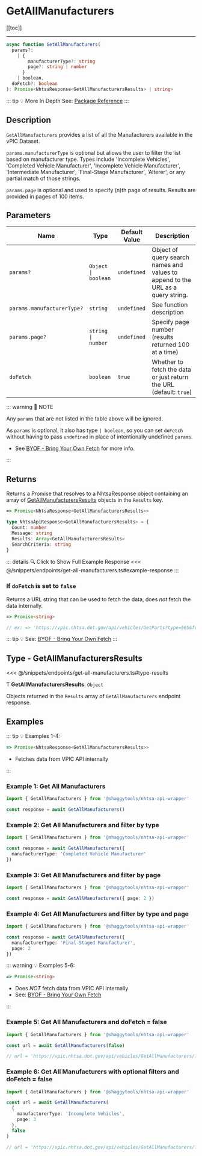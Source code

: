 # GetAllManufacturers

[[toc]]

---

```typescript
async function GetAllManufacturers(
  params?:
    | {
        manufacturerType?: string
        page?: string | number
      }
    | boolean,
  doFetch?: boolean
): Promise<NhtsaResponse<GetAllManufacturersResults> | string>
```

::: tip :bulb: More In Depth
See: [Package Reference](../typedoc/modules/api_endpoints_GetAllManufacturers.md)
:::

## Description

`GetAllManufacturers` provides a list of all the Manufacturers available in the vPIC Dataset.

`params.manufacturerType` is optional but allows the user to filter the list based on
manufacturer type. Types include 'Incomplete Vehicles', 'Completed Vehicle Manufacturer',
'Incomplete Vehicle Manufacturer', 'Intermediate Manufacturer', 'Final-Stage Manufacturer',
'Alterer', or any partial match of those strings.

`params.page` is optional and used to specify (n)th page of results. Results are provided in
pages of 100 items.

## Parameters

| Name                       | Type                 | Default Value | Description                                                                     |
| -------------------------- | -------------------- | ------------- | ------------------------------------------------------------------------------- |
| `params?`                  | `Object \| boolean ` | `undefined`   | Object of query search names and values to append to the URL as a query string. |
| `params.manufacturerType?` | `string`             | `undefined`   | See function description                                                        |
| `params.page?`             | `string \| number`   | `undefined`   | Specify page number (results returned 100 at a time)                            |
| `doFetch`                  | `boolean`            | `true`        | Whether to fetch the data or just return the URL (default: `true`)              |

::: warning 📝 NOTE

Any `params` that are not listed in the table above will be ignored.

As `params` is optional, it also has type `| boolean`, so you can set `doFetch` without
having to pass `undefined` in place of intentionally undefined `params`.

- See [BYOF - Bring Your Own Fetch](../guide/bring-your-own-fetch.md#option-1-set-dofetch-to-false)
  for more info.

:::

## Returns

Returns a Promise that resolves to a NhtsaResponse object containing an array of
[GetAllManufacturersResults](#type-getallmanufacturerresults) objects in the `Results` key.

```typescript
=> Promise<NhtsaResponse<GetAllManufacturersResults>>
```

```typescript
type NhtsaApiResponse<GetAllManufacturersResults> = {
  Count: number
  Message: string
  Results: Array<GetAllManufacturersResults>
  SearchCriteria: string
}
```

::: details :mag: Click to Show Full Example Response
<<< @/snippets/endpoints/get-all-manufacturers.ts#example-response
:::

### If `doFetch` is set to `false`

Returns a URL string that can be used to fetch the data, does _not_ fetch the data internally.

```typescript
=> Promise<string>

// ex: => 'https://vpic.nhtsa.dot.gov/api/vehicles/GetParts?type=565&fromDate=1/1/2015&toDate=5/5/2015&manufacturer=hon&format=json'
```

::: tip :bulb: See: [BYOF - Bring Your Own Fetch](../guide/bring-your-own-fetch.md#option-1-set-dofetch-to-false)
:::

## Type - GetAllManufacturersResults

<<< @/snippets/endpoints/get-all-manufacturers.ts#type-results

Ƭ **GetAllManufacturersResults**: `Object`

Objects returned in the `Results` array of `GetAllManufacturers` endpoint response.

## Examples

::: tip :bulb: Examples 1-4:

```typescript
=> Promise<NhtsaResponse<GetAllManufacturersResults>>
```

- Fetches data from VPIC API internally

:::

### Example 1: Get All Manufacturers

```ts
import { GetAllManufacturers } from '@shaggytools/nhtsa-api-wrapper'

const response = await GetAllManufacturers()
```

### Example 2: Get All Manufacturers and filter by type

```ts
import { GetAllManufacturers } from '@shaggytools/nhtsa-api-wrapper'

const response = await GetAllManufacturers({
  manufacturerType: 'Completed Vehicle Manufacturer'
})
```

### Example 3: Get All Manufacturers and filter by page

```ts
import { GetAllManufacturers } from '@shaggytools/nhtsa-api-wrapper'

const response = await GetAllManufacturers({ page: 2 })
```

### Example 4: Get All Manufacturers and filter by type and page

```ts
import { GetAllManufacturers } from '@shaggytools/nhtsa-api-wrapper'

const response = await GetAllManufacturers({
  manufacturerType: 'Final-Staged Manufacturer',
  page: 2
})
```

::: warning :bulb: Examples 5-6:

```typescript
=> Promise<string>
```

- Does _NOT_ fetch data from VPIC API internally
- See: [BYOF - Bring Your Own Fetch](../guide/bring-your-own-fetch.md#option-1-set-dofetch-to-false)

:::

### Example 5: Get All Manufacturers and doFetch = false

```ts
import { GetAllManufacturers } from '@shaggytools/nhtsa-api-wrapper'

const url = await GetAllManufacturers(false)

// url = 'https://vpic.nhtsa.dot.gov/api/vehicles/GetAllManufacturers/?format=json'
```

### Example 6: Get All Manufacturers with optional filters and doFetch = false

```ts
import { GetAllManufacturers } from '@shaggytools/nhtsa-api-wrapper'

const url = await GetAllManufacturers(
  {
    manufacturerType: 'Incomplete Vehicles',
    page: 3
  },
  false
)

// url = 'https://vpic.nhtsa.dot.gov/api/vehicles/GetAllManufacturers/?manufacturerType=Incomplete%20Vehicles&page=3&format=json'
```
